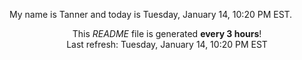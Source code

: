 My name is Tanner and today is Tuesday, January 14, 10:20 PM EST.

<p align="center">This <i>README</i> file is generated <b>every 3 hours</b>!</br>Last refresh: Tuesday, January 14, 10:20 PM EST<br /></p>
